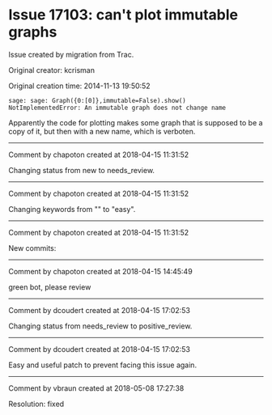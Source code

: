 # Issue 17103: can't plot immutable graphs

Issue created by migration from Trac.

Original creator: kcrisman

Original creation time: 2014-11-13 19:50:52


```
sage: sage: Graph({0:[0]},immutable=False).show()
NotImplementedError: An immutable graph does not change name
```

Apparently the code for plotting makes some graph that is supposed to be a copy of it, but then with a new name, which is verboten.


---

Comment by chapoton created at 2018-04-15 11:31:52

Changing status from new to needs_review.


---

Comment by chapoton created at 2018-04-15 11:31:52

Changing keywords from "" to "easy".


---

Comment by chapoton created at 2018-04-15 11:31:52

New commits:


---

Comment by chapoton created at 2018-04-15 14:45:49

green bot, please review


---

Comment by dcoudert created at 2018-04-15 17:02:53

Changing status from needs_review to positive_review.


---

Comment by dcoudert created at 2018-04-15 17:02:53

Easy and useful patch to prevent facing this issue again.


---

Comment by vbraun created at 2018-05-08 17:27:38

Resolution: fixed
